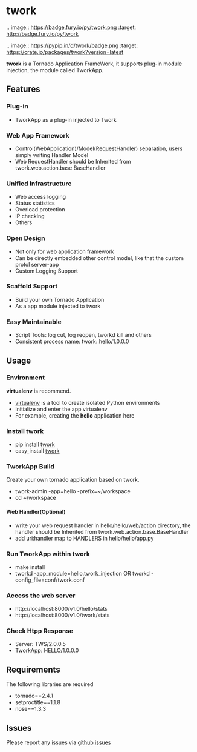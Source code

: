 # twork

.. image:: https://badge.fury.io/py/twork.png
    :target: http://badge.fury.io/py/twork

.. image:: https://pypip.in/d/twork/badge.png
    :target: https://crate.io/packages/twork?version=latest

**twork** is a Tornado Application FrameWork, it supports plug-in module injection, the module called TworkApp.

## Features

### Plug-in

+ TworkApp as a plug-in injected to Twork

### Web App Framework

+ Control(WebApplication)/Model(RequestHandler) separation, users simply writing Handler Model
+ Web RequestHandler should be Inherited from twork.web.action.base.BaseHandler

### Unified Infrastructure

+ Web access logging
+ Status statistics
+ Overload protection
+ IP checking
+ Others

### Open Design

+ Not only for web application framework
+ Can be directly embedded other control model, like that the custom protol server-app
+ Custom Logging Support

### Scaffold Support

+ Build your own Tornado Application
+ As a app module injected to twork

### Easy Maintainable

+ Script Tools: log cut, log reopen, tworkd kill and others
+ Consistent process name: twork::hello/1.0.0.0

## Usage

### Environment

**virtualenv** is recommend.

+ [virtualenv](http://www.virtualenv.org/en/latest/) is a tool to create
  isolated Python environments
+ Initialize and enter the app virtualenv
+ For example, creating the **hello** application here

### Install twork

+ pip install [twork](https://pypi.python.org/pypi/twork)
+ easy_install [twork](https://pypi.python.org/simple/twork/)

### TworkApp Build

Create your own tornado application based on twork.

+ twork-admin -app=hello -prefix=~/workspace
+ cd ~/workspace

#### Web Handler(Optional)
+ write your web request handler in hello/hello/web/action directory, the handler should be Inherited from twork.web.action.base.BaseHandler
+ add uri:handler map to HANDLERS in hello/hello/app.py

### Run TworkApp within twork
 
+ make install
+ tworkd -app_module=hello.twork_injection OR tworkd -config_file=conf/twork.conf

### Access the web server

+ http://localhost:8000/v1.0/hello/stats
+ http://localhost:8000/v1.0/twork/stats

### Check Htpp Response
+ Server: TWS/2.0.0.5
+ TworkApp: HELLO/1.0.0.0

## Requirements
The following libraries are required

+ tornado==2.4.1
+ setproctitle==1.1.8
+ nose==1.3.3

## Issues

Please report any issues via [github issues](https://github.com/bufferx/twork/issues)
